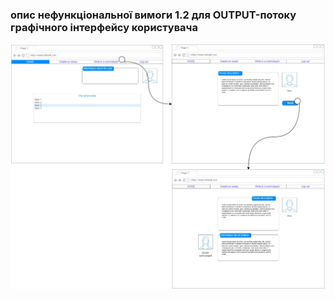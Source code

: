 ###  опис нефункціональної вимоги 1.2 для OUTPUT-потоку графічного інтерфейсу користувача

![ ](https://github.com/oleksandrblazhko/ai202-polyanskij/blob/ai202-polyanskij_with_laboratory_work_3/1-SoftwareRequirements/1.4-FuncNonFuncRequirements/1.4.4-NFRUserInterfaceOUTPUT/NFR%201.2.jpg)
